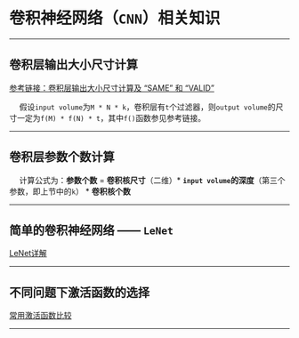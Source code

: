 # 卷积神经网络（`CNN`）相关知识

-----------------

## 卷积层输出大小尺寸计算

[参考链接：卷积层输出大小尺寸计算及 “SAME” 和 “VALID”](https://blog.csdn.net/weixin_37697191/article/details/89527315)

&emsp; 假设`input volume`为`M * N * k`，卷积层有`t`个过滤器，则`output volume`的尺寸一定为`f(M) * f(N) * t`，其中`f()`函数参见参考链接。

----------------

## 卷积层参数个数计算

&emsp; 计算公式为：**参数个数** = **卷积核尺寸**（二维）* **`input volume`的深度**（第三个参数，即上节中的`k`） *  **卷积核个数**

----------------------

## 简单的卷积神经网络 —— `LeNet`

[LeNet详解](https://blog.csdn.net/qq_42570457/article/details/81460807)

------------------------

## 不同问题下激活函数的选择

[常用激活函数比较](http://www.360doc.com/content/17/0927/09/10408243_690511166.shtml)

-----------------------
